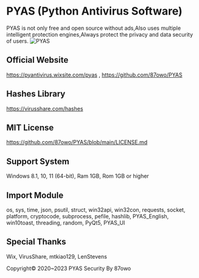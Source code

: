 # PYAS (Python Antivirus Software)
PYAS is not only free and open source without ads,Also uses multiple intelligent protection engines,Always protect the privacy and data security of users.
![PYAS](https://user-images.githubusercontent.com/85057800/202692146-e55848d5-7e24-405d-b33d-f4fa3883fba6.png)


## Official Website 
https://pyantivirus.wixsite.com/pyas , 
https://github.com/87owo/PYAS

## Hashes Library
https://virusshare.com/hashes

## MIT License
https://github.com/87owo/PYAS/blob/main/LICENSE.md

## Support System
Windows 8.1, 10, 11 (64-bit), Ram 1GB, Rom 1GB or higher

## Import Module
os, sys, time, json, psutil, struct, win32api, win32con, requests, socket, platform, cryptocode, subprocess, pefile, hashlib, PYAS_English, win10toast, threading, random, PyQt5, PYAS_UI

## Special Thanks
Wix, VirusShare, mtkiao129, LenStevens

Copyright© 2020~2023 PYAS Security By 87owo

